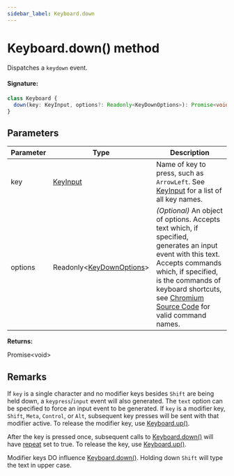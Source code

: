 ```yaml
---
sidebar_label: Keyboard.down
---
```


# Keyboard.down() method

Dispatches a `keydown` event.

#### Signature:

```typescript
class Keyboard {
  down(key: KeyInput, options?: Readonly<KeyDownOptions>): Promise<void>;
}
```

## Parameters

| Parameter | Type                                                            | Description                                                                                                                                                                                                                                                                                                                                                                      |
| --------- | --------------------------------------------------------------- | -------------------------------------------------------------------------------------------------------------------------------------------------------------------------------------------------------------------------------------------------------------------------------------------------------------------------------------------------------------------------------- |
| key       | [KeyInput](./puppeteer.keyinput.md)                             | Name of key to press, such as <code>ArrowLeft</code>. See [KeyInput](./puppeteer.keyinput.md) for a list of all key names.                                                                                                                                                                                                                                                       |
| options   | Readonly&lt;[KeyDownOptions](./puppeteer.keydownoptions.md)&gt; | _(Optional)_ An object of options. Accepts text which, if specified, generates an input event with this text. Accepts commands which, if specified, is the commands of keyboard shortcuts, see [Chromium Source Code](https://source.chromium.org/chromium/chromium/src/+/main:third_party/blink/renderer/core/editing/commands/editor_command_names.h) for valid command names. |

**Returns:**

Promise&lt;void&gt;

## Remarks

If `key` is a single character and no modifier keys besides `Shift` are being held down, a `keypress`/`input` event will also generated. The `text` option can be specified to force an input event to be generated. If `key` is a modifier key, `Shift`, `Meta`, `Control`, or `Alt`, subsequent key presses will be sent with that modifier active. To release the modifier key, use [Keyboard.up()](./puppeteer.keyboard.up.md).

After the key is pressed once, subsequent calls to [Keyboard.down()](./puppeteer.keyboard.down.md) will have [repeat](https://developer.mozilla.org/en-US/docs/Web/API/KeyboardEvent/repeat) set to true. To release the key, use [Keyboard.up()](./puppeteer.keyboard.up.md).

Modifier keys DO influence [Keyboard.down()](./puppeteer.keyboard.down.md). Holding down `Shift` will type the text in upper case.
